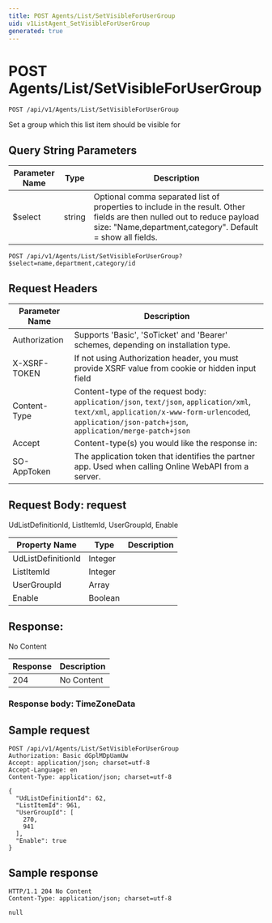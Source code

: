 ```yaml
---
title: POST Agents/List/SetVisibleForUserGroup
uid: v1ListAgent_SetVisibleForUserGroup
generated: true
---
```


# POST Agents/List/SetVisibleForUserGroup

```http
POST /api/v1/Agents/List/SetVisibleForUserGroup
```

Set a group which this list item should be visible for







## Query String Parameters

| Parameter Name | Type |  Description |
|----------------|------|--------------|
| $select | string |  Optional comma separated list of properties to include in the result. Other fields are then nulled out to reduce payload size: "Name,department,category". Default = show all fields. |

```http
POST /api/v1/Agents/List/SetVisibleForUserGroup?$select=name,department,category/id
```


## Request Headers

| Parameter Name | Description |
|----------------|-------------|
| Authorization  | Supports 'Basic', 'SoTicket' and 'Bearer' schemes, depending on installation type. |
| X-XSRF-TOKEN   | If not using Authorization header, you must provide XSRF value from cookie or hidden input field |
| Content-Type | Content-type of the request body: `application/json`, `text/json`, `application/xml`, `text/xml`, `application/x-www-form-urlencoded`, `application/json-patch+json`, `application/merge-patch+json` |
| Accept         | Content-type(s) you would like the response in:  |
| SO-AppToken | The application token that identifies the partner app. Used when calling Online WebAPI from a server. |

## Request Body: request 

UdListDefinitionId, ListItemId, UserGroupId, Enable 

| Property Name | Type |  Description |
|----------------|------|--------------|
| UdListDefinitionId | Integer |  |
| ListItemId | Integer |  |
| UserGroupId | Array |  |
| Enable | Boolean |  |

## Response:

No Content

| Response | Description |
|----------------|-------------|
| 204 | No Content |

### Response body: TimeZoneData


## Sample request

```http!
POST /api/v1/Agents/List/SetVisibleForUserGroup
Authorization: Basic dGplMDpUamUw
Accept: application/json; charset=utf-8
Accept-Language: en
Content-Type: application/json; charset=utf-8

{
  "UdListDefinitionId": 62,
  "ListItemId": 961,
  "UserGroupId": [
    270,
    941
  ],
  "Enable": true
}
```

## Sample response

```http_
HTTP/1.1 204 No Content
Content-Type: application/json; charset=utf-8

null
```
